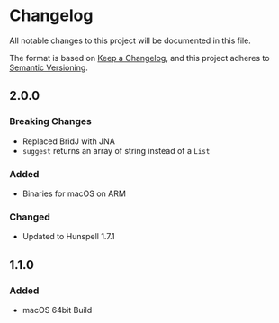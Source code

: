 # Changelog
All notable changes to this project will be documented in this file.

The format is based on [Keep a Changelog](https://keepachangelog.com/en/1.0.0/),
and this project adheres to [Semantic Versioning](https://semver.org/spec/v2.0.0.html).

## 2.0.0
### Breaking Changes
- Replaced BridJ with JNA
- `suggest` returns an array of string instead of a `List`
### Added
- Binaries for macOS on ARM
### Changed
- Updated to Hunspell 1.7.1

## 1.1.0
### Added
- macOS 64bit Build
